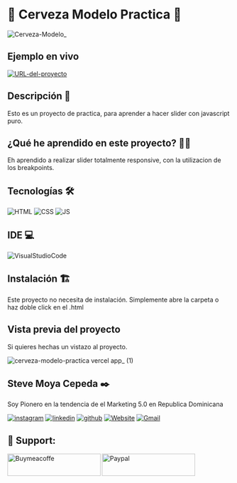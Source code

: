 # 🍺 Cerveza Modelo Practica 🍺
![Cerveza-Modelo_](https://github.com/SteveMoya/Cerveza-Modelo-Practica/assets/114698709/5cc36944-5fa7-49b1-b2d7-c8df27693102)

## Ejemplo en vivo

[![URL-del-proyecto](https://img.shields.io/badge/Vercel-000000?style=for-the-badge&logo=vercel&logoColor=white)](https://cerveza-modelo-practica.vercel.app/)

## Descripción 📑

Esto es un proyecto de practica, para aprender a hacer slider con javascript puro.

## ¿Qué he aprendido en este proyecto? 🙇🏻 

Eh aprendido a realizar slider totalmente responsive, con la utilizacion de los breakpoints.

## Tecnologías 🛠
<!-- Iconos sacados de: https://github.com/hendrasob/badges/blob/master/README.md y https://github.com/alexandresanlim/Badges4-README.md-Profile -->
![HTML](https://img.shields.io/badge/HTML5-E34F26?style=for-the-badge&logo=html5&logoColor=white)
![CSS](https://img.shields.io/badge/CSS3-1572B6?style=for-the-badge&logo=css3&logoColor=white)
![JS](https://img.shields.io/badge/JavaScript-323330?style=for-the-badge&logo=javascript&logoColor=F7DF1E)

## IDE 💻

![VisualStudioCode](https://img.shields.io/badge/VSCode-0078D4?style=for-the-badge&logo=visual%20studio%20code&logoColor=white)

## Instalación 🏗️
Este proyecto no necesita de instalación. Simplemente abre la carpeta o haz doble click en el .html
<br>

## Vista previa del proyecto
Si quieres hechas un vistazo al proyecto.

![cerveza-modelo-practica vercel app_ (1)](https://github.com/SteveMoya/Cerveza-Modelo-Practica/assets/114698709/61bd6dd7-6246-4733-a60a-cc330b9178a0)
<br>


## Steve Moya Cepeda ✒️

Soy Pionero en la tendencia de el Marketing 5.0 en Republica Dominicana 

[![instagram](https://img.shields.io/static/v1?label=&message=instagram&color=5B51D8&logo=instagram&logoColor=white&style=for-the-badge)](https://www.instagram.com/steve_moya_cepeda/)
[![linkedin](https://img.shields.io/static/v1?label=&message=linkedin&color=0e76a8&logo=linkedin&logoColor=white&style=for-the-badge)](https://www.linkedin.com/in/steve-moya-cepeda-549469227/)
[![github](https://img.shields.io/static/v1?label=&message=github&color=171515&logo=github&logoColor=white&style=for-the-badge)](https://github.com/SteveMoya)
[![Website](https://img.shields.io/badge/Portafolio-000000?style=for-the-badge&logo=About.me&logoColor=white)](https://stevemoya.000webhostapp.com/)
[![Gmail](https://img.shields.io/badge/Gmail-D14836?style=for-the-badge&logo=gmail&logoColor=white)](Stevenmc2015@hotmail.com)

<h2 align="left">🎁 Support:</h2>

<p><a href="https://www.buymeacoffee.com/stevemoya"> <img align="left" src="https://cdn.buymeacoffee.com/buttons/v2/default-yellow.png" height="50" width="210" alt="Buymeacoffe" />
  </a>
</p> 
<p>
  <a href="https://paypal.me/Stevemoyacepeda?country.x=DO&locale.x=es_XC"> <img align="left" src="https://img.shields.io/badge/PayPal-00457C?style=for-the-badge&logo=paypal&logoColor=white" height="50" width="210" alt="Paypal" />
  </a>
</p> 
<br>

